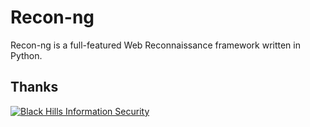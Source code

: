 # Recon-ng

Recon-ng is a full-featured Web Reconnaissance framework written in Python.

## Thanks

[![Black Hills Information Security](http://www.blackhillsinfosec.com/_images/BHIS-Logo.png)](http://www.blackhillsinfosec.com)